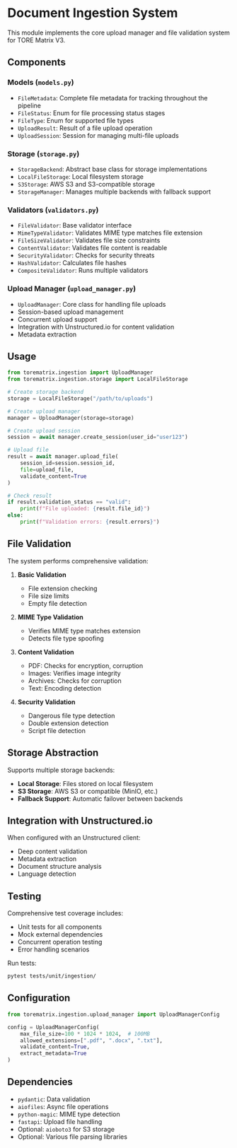 # Document Ingestion System

This module implements the core upload manager and file validation system for TORE Matrix V3.

## Components

### Models (`models.py`)
- `FileMetadata`: Complete file metadata for tracking throughout the pipeline
- `FileStatus`: Enum for file processing status stages
- `FileType`: Enum for supported file types
- `UploadResult`: Result of a file upload operation
- `UploadSession`: Session for managing multi-file uploads

### Storage (`storage.py`)
- `StorageBackend`: Abstract base class for storage implementations
- `LocalFileStorage`: Local filesystem storage
- `S3Storage`: AWS S3 and S3-compatible storage
- `StorageManager`: Manages multiple backends with fallback support

### Validators (`validators.py`)
- `FileValidator`: Base validator interface
- `MimeTypeValidator`: Validates MIME type matches file extension
- `FileSizeValidator`: Validates file size constraints
- `ContentValidator`: Validates file content is readable
- `SecurityValidator`: Checks for security threats
- `HashValidator`: Calculates file hashes
- `CompositeValidator`: Runs multiple validators

### Upload Manager (`upload_manager.py`)
- `UploadManager`: Core class for handling file uploads
- Session-based upload management
- Concurrent upload support
- Integration with Unstructured.io for content validation
- Metadata extraction

## Usage

```python
from torematrix.ingestion import UploadManager
from torematrix.ingestion.storage import LocalFileStorage

# Create storage backend
storage = LocalFileStorage("/path/to/uploads")

# Create upload manager
manager = UploadManager(storage=storage)

# Create upload session
session = await manager.create_session(user_id="user123")

# Upload file
result = await manager.upload_file(
    session_id=session.session_id,
    file=upload_file,
    validate_content=True
)

# Check result
if result.validation_status == "valid":
    print(f"File uploaded: {result.file_id}")
else:
    print(f"Validation errors: {result.errors}")
```

## File Validation

The system performs comprehensive validation:

1. **Basic Validation**
   - File extension checking
   - File size limits
   - Empty file detection

2. **MIME Type Validation**
   - Verifies MIME type matches extension
   - Detects file type spoofing

3. **Content Validation**
   - PDF: Checks for encryption, corruption
   - Images: Verifies image integrity
   - Archives: Checks for corruption
   - Text: Encoding detection

4. **Security Validation**
   - Dangerous file type detection
   - Double extension detection
   - Script file detection

## Storage Abstraction

Supports multiple storage backends:

- **Local Storage**: Files stored on local filesystem
- **S3 Storage**: AWS S3 or compatible (MinIO, etc.)
- **Fallback Support**: Automatic failover between backends

## Integration with Unstructured.io

When configured with an Unstructured client:

- Deep content validation
- Metadata extraction
- Document structure analysis
- Language detection

## Testing

Comprehensive test coverage includes:

- Unit tests for all components
- Mock external dependencies
- Concurrent operation testing
- Error handling scenarios

Run tests:
```bash
pytest tests/unit/ingestion/
```

## Configuration

```python
from torematrix.ingestion.upload_manager import UploadManagerConfig

config = UploadManagerConfig(
    max_file_size=100 * 1024 * 1024,  # 100MB
    allowed_extensions=[".pdf", ".docx", ".txt"],
    validate_content=True,
    extract_metadata=True
)
```

## Dependencies

- `pydantic`: Data validation
- `aiofiles`: Async file operations
- `python-magic`: MIME type detection
- `fastapi`: Upload file handling
- Optional: `aioboto3` for S3 storage
- Optional: Various file parsing libraries